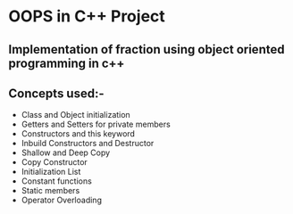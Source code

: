# OOPS in C++ Project
## Implementation of fraction using object oriented programming in c++
## Concepts used:-
- Class and Object initialization
- Getters and Setters for private members
- Constructors and this keyword
- Inbuild Constructors and Destructor
- Shallow and Deep Copy
- Copy Constructor
- Initialization List
- Constant functions
- Static members
- Operator Overloading

